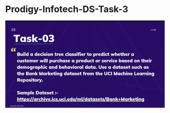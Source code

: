 # Prodigy-Infotech-DS-Task-3
![Screenshot 2024-08-02 231401](https://github.com/harsharma30/Prodigy-Infotech-DS-Task-3/blob/209ed19dcee724d30440d10b691ac682ba85b086/418a76fc-c32c-4748-afb8-a000b6889221.jpg)
